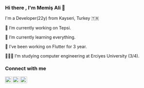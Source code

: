 ### Hi there , I'm Memiş Ali 👋 

 I'm a Developer(22y) from Kayseri, Turkey 🇹🇷
 
 🔭 I’m currently working on Tepsi.
 
 🌱 I’m currently learning everything. 
 
 👯 I’ve been working on Flutter for 3 year.
 
 👩🏻‍💻 I’m studying computer engineering at Erciyes University (3/4).
 
 
 
 
 
 
 
 
### Connect with me 

<a href="https://twitter.com/memisalitufan" rel="nofollow"><img align="left" alt="codeSTACKr | Twitter" width="22px" src="https://raw.githubusercontent.com/rahuldkjain/github-profile-readme-generator/master/src/images/icons/Social/twitter.svg" style="max-width: 100%;"></a>

<a href="https://www.linkedin.com/in/tufanmmsali/" rel="nofollow"><img align="left" alt="codeSTACKr | LinkedIn" width="22px" src="https://raw.githubusercontent.com/rahuldkjain/github-profile-readme-generator/master/src/images/icons/Social/linked-in-alt.svg" style="max-width: 100%;"></a>


<a href="https://www.instagram.com/memisalitufan" rel="nofollow"><img align="left" alt="codeSTACKr | Instagram" width="22px" src="https://raw.githubusercontent.com/rahuldkjain/github-profile-readme-generator/master/src/images/icons/Social/instagram.svg" style="max-width: 100%;"></a>

<img src="https://camo.githubusercontent.com/2e0d7e4683ddd7e3f069091df6754c416a6609fc684c2827cf8388d5a65f8bf9/68747470733a2f2f6b6f6d617265762e636f6d2f67687076632f3f757365726e616d653d7a6166657267756c657230" alt="" data-canonical-src="https://komarev.com/ghpvc/?username=Tufan17" style="max-width: 100%;">









